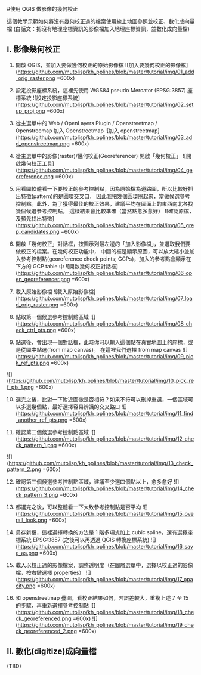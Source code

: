 #使用 QGIS 做影像的幾何校正

這個教學示範如何將沒有幾何校正過的檔案使用線上地圖參照並校正、數化成向量檔
(白話文：把沒有地理座標資訊的影像檔加入地理座標資訊，並數化成向量檔)

## I. 影像幾何校正
    
1. 開啟 QGIS，並加入要做幾何校正的原始影像檔
![加入要幾何校正的影像檔](https://github.com/mutolisp/kh_pplines/blob/master/tutorial/img/01_add_orig_raster.png =600x)

2. 設定投影座標系統，這裡先使用 WGS84 pseudo Mercator (EPSG:3857) 座標系統
![設定投影座標系統](https://github.com/mutolisp/kh_pplines/blob/master/tutorial/img/02_setup_proj.png =600x)

3. 從主選單中的 Web / OpenLayers Plugin / Openstreetmap / Openstreemap 加入 Openstreetmap
![加入 openstreetmap](https://github.com/mutolisp/kh_pplines/blob/master/tutorial/img/03_add_openstreetmap.png =600x)

4. 從主選單中的影像(raster)/幾何校正(Georeferencer) 開啟「幾何校正」
![開啟幾何校正工具](https://github.com/mutolisp/kh_pplines/blob/master/tutorial/img/04_georeference.png =600x)

5. 用看圖軟體看一下要校正的參考控制點，因為原始檔為道路圖，所以比較好抓出特徵(pattern)的是圓環交叉口，
因此我把幾個圓環圈起來，當做候選參考控制點。此外，為了獲得最佳的校正效果，建議平均在圖面上的東西南北各找幾個候選參考控制點，
這樣結果會比較準確（當然點愈多愈好）
![確認原檔，及預先找出特徵](https://github.com/mutolisp/kh_pplines/blob/master/tutorial/img/05_grep_candidates.png =600x)

6. 開啟「幾何校正」對話框，按圖示列最左邊的「加入影像檔」，並選取我們要做校正的檔案。在幾何校正功能中，
中間的框是顯示原圖，可以放大縮小並加入參考控制點(georeference check points; GCPs)，加入的參考點會顯示在
下方的 GCP table 中
![開啟幾何校正對話框](https://github.com/mutolisp/kh_pplines/blob/master/tutorial/img/06_open_georeferencer.png =600x)

7. 載入原始影像檔
![載入原始影像檔](https://github.com/mutolisp/kh_pplines/blob/master/tutorial/img/07_load_orig_raster.png =600x)

8. 點取第一個候選參考控制點區域
![](https://github.com/mutolisp/kh_pplines/blob/master/tutorial/img/08_check_ctrl_pts.png =600x)

9. 點選後，會出現一個對話框，此時你可以輸入這個點在真實地圖上的座標，或是從圖中點選(from map canvas)。
在這裡我們選擇 from map canvas
![](https://github.com/mutolisp/kh_pplines/blob/master/tutorial/img/09_pick_ref_pts.png =600x)

![](https://github.com/mutolisp/kh_pplines/blob/master/tutorial/img/10_pick_ref_pts_1.png =600x)

10. 選完之後，比對一下附近圖徵是否相符？如果不符可以刪掉重選，一個區域可以多選幾個點，最好選擇容易辨識的交叉路口
![](https://github.com/mutolisp/kh_pplines/blob/master/tutorial/img/11_find_another_ref_pts.png =600x)

11. 確認第二個候選參考控制點區域
![](https://github.com/mutolisp/kh_pplines/blob/master/tutorial/img/12_check_pattern_1.png =600x)

![](https://github.com/mutolisp/kh_pplines/blob/master/tutorial/img/13_check_pattern_2.png =600x)

12. 確認第三個候選參考控制點區域，建議至少選四個點以上，愈多愈好
![](https://github.com/mutolisp/kh_pplines/blob/master/tutorial/img/14_check_pattern_3.png =600x)

13. 都選完之後，可以整體看一下大致參考控制點是否平均
![](https://github.com/mutolisp/kh_pplines/blob/master/tutorial/img/15_overall_look.png =600x)

14. 另存新檔，這裡選擇轉換的方法是 1 階多項式加上 cubic spline，還有選擇座標系統 EPSG:3857 (之後可以再透過 QGIS 轉換座標系統)
![](https://github.com/mutolisp/kh_pplines/blob/master/tutorial/img/16_save_as.png =600x)

15. 載入以校正過的影像檔案，調整透明度（在圖層選單中，選擇以校正過的影像檔，按右鍵選擇 properties）
![](https://github.com/mutolisp/kh_pplines/blob/master/tutorial/img/17_opacity.png =600x)

16. 和 openstreetmap 疊圖，看校正結果如何，若誤差較大，重複上述 7 至 15 的步驟，再重新選擇參考控制點
![](https://github.com/mutolisp/kh_pplines/blob/master/tutorial/img/18_check_georeferenced.png =600x)
![](https://github.com/mutolisp/kh_pplines/blob/master/tutorial/img/19_check_georeferenced_2.png =600x)

## II. 數化(digitize)成向量檔
(TBD)
